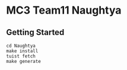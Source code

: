 # MC3 Team11 Naughtya

## Getting Started

```shell
cd Naughtya
make install
tuist fetch
make generate
```
